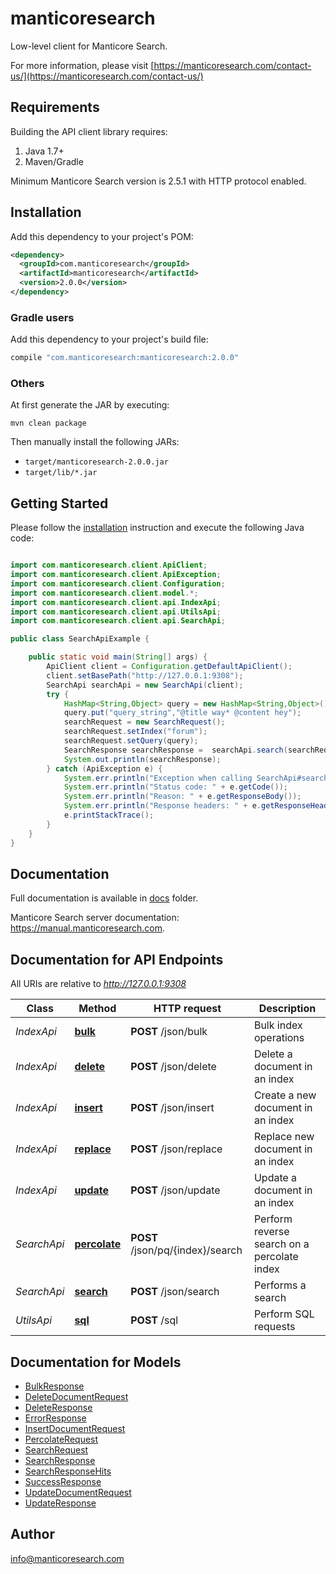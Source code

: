 # manticoresearch

Low-level client for Manticore Search.


For more information, please visit [https://manticoresearch.com/contact-us/](https://manticoresearch.com/contact-us/)


## Requirements

Building the API client library requires:

1. Java 1.7+
2. Maven/Gradle

Minimum Manticore Search version is 2.5.1 with HTTP protocol enabled.

## Installation

Add this dependency to your project's POM:

```xml
<dependency>
  <groupId>com.manticoresearch</groupId>
  <artifactId>manticoresearch</artifactId>
  <version>2.0.0</version>
</dependency>
```

### Gradle users

Add this dependency to your project's build file:

```groovy
compile "com.manticoresearch:manticoresearch:2.0.0"
```

### Others

At first generate the JAR by executing:

```shell
mvn clean package
```

Then manually install the following JARs:

- `target/manticoresearch-2.0.0.jar`
- `target/lib/*.jar`

## Getting Started

Please follow the [installation](#installation) instruction and execute the following Java code:

```java

import com.manticoresearch.client.ApiClient;
import com.manticoresearch.client.ApiException;
import com.manticoresearch.client.Configuration;
import com.manticoresearch.client.model.*;
import com.manticoresearch.client.api.IndexApi;
import com.manticoresearch.client.api.UtilsApi;
import com.manticoresearch.client.api.SearchApi;

public class SearchApiExample {

    public static void main(String[] args) {
        ApiClient client = Configuration.getDefaultApiClient();
        client.setBasePath("http://127.0.0.1:9308");
        SearchApi searchApi = new SearchApi(client);
        try {
            HashMap<String,Object> query = new HashMap<String,Object>();
            query.put("query_string","@title way* @content hey");
            searchRequest = new SearchRequest();
            searchRequest.setIndex("forum");
            searchRequest.setQuery(query);
            SearchResponse searchResponse =  searchApi.search(searchRequest);
            System.out.println(searchResponse);
        } catch (ApiException e) {
            System.err.println("Exception when calling SearchApi#search");
            System.err.println("Status code: " + e.getCode());
            System.err.println("Reason: " + e.getResponseBody());
            System.err.println("Response headers: " + e.getResponseHeaders());
            e.printStackTrace();
        }
    }
}

```

## Documentation 

Full documentation is available in  [docs](https://github.com/manticoresoftware/manticoresearch-java/tree/master/docs) folder.

Manticore Search server documentation: https://manual.manticoresearch.com.

## Documentation for API Endpoints

All URIs are relative to *http://127.0.0.1:9308*

Class | Method | HTTP request | Description
------------ | ------------- | ------------- | -------------
*IndexApi* | [**bulk**](docs/IndexApi.md#bulk) | **POST** /json/bulk | Bulk index operations
*IndexApi* | [**delete**](docs/IndexApi.md#delete) | **POST** /json/delete | Delete a document in an index
*IndexApi* | [**insert**](docs/IndexApi.md#insert) | **POST** /json/insert | Create a new document in an index
*IndexApi* | [**replace**](docs/IndexApi.md#replace) | **POST** /json/replace | Replace new document in an index
*IndexApi* | [**update**](docs/IndexApi.md#update) | **POST** /json/update | Update a document in an index
*SearchApi* | [**percolate**](docs/SearchApi.md#percolate) | **POST** /json/pq/{index}/search | Perform reverse search on a percolate index
*SearchApi* | [**search**](docs/SearchApi.md#search) | **POST** /json/search | Performs a search
*UtilsApi* | [**sql**](docs/UtilsApi.md#sql) | **POST** /sql | Perform SQL requests


## Documentation for Models

 - [BulkResponse](docs/BulkResponse.md)
 - [DeleteDocumentRequest](docs/DeleteDocumentRequest.md)
 - [DeleteResponse](docs/DeleteResponse.md)
 - [ErrorResponse](docs/ErrorResponse.md)
 - [InsertDocumentRequest](docs/InsertDocumentRequest.md)
 - [PercolateRequest](docs/PercolateRequest.md)
 - [SearchRequest](docs/SearchRequest.md)
 - [SearchResponse](docs/SearchResponse.md)
 - [SearchResponseHits](docs/SearchResponseHits.md)
 - [SuccessResponse](docs/SuccessResponse.md)
 - [UpdateDocumentRequest](docs/UpdateDocumentRequest.md)
 - [UpdateResponse](docs/UpdateResponse.md)


## Author

info@manticoresearch.com

